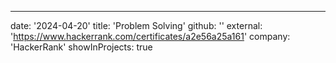 ---
date: '2024-04-20'
title: 'Problem Solving'
github: ''
external: 'https://www.hackerrank.com/certificates/a2e56a25a161'
company: 'HackerRank'
showInProjects: true

